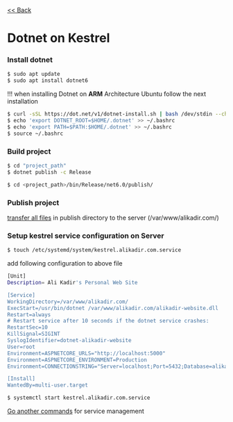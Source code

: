 [<< Back](README.md)

# Dotnet on Kestrel

### Install dotnet
```bash
$ sudo apt update
$ sudo apt install dotnet6
```
!!! when installing Dotnet on **ARM** Architecture Ubuntu follow the next installation

```bash
$ curl -sSL https://dot.net/v1/dotnet-install.sh | bash /dev/stdin --channel Current
$ echo 'export DOTNET_ROOT=$HOME/.dotnet' >> ~/.bashrc
$ echo 'export PATH=$PATH:$HOME/.dotnet' >> ~/.bashrc
$ source ~/.bashrc
```

### Build project
```bash
$ cd "project_path"
$ dotnet publish -c Release
```
```bash
$ cd <project_path>/bin/Release/net6.0/publish/
```

### Publish project
[transfer all files](file-transfer.md) in publish directory to the server (/var/www/alikadir.com/)

### Setup kestrel service configuration on Server

```bash
$ touch /etc/systemd/system/kestrel.alikadir.com.service
```

add following configuration to above file

```bash
[Unit]
Description= Ali Kadir's Personal Web Site

[Service]
WorkingDirectory=/var/www/alikadir.com/
ExecStart=/usr/bin/dotnet /var/www/alikadir.com/alikadir-website.dll
Restart=always
# Restart service after 10 seconds if the dotnet service crashes:
RestartSec=10
KillSignal=SIGINT
SyslogIdentifier=dotnet-alikadir-website
User=root
Environment=ASPNETCORE_URLS="http://localhost:5000"
Environment=ASPNETCORE_ENVIRONMENT=Production
Environment=CONNECTIONSTRING="Server=localhost;Port=5432;Database=alikadir-website;User Id=postgres;Password=12345"

[Install]
WantedBy=multi-user.target
```
```bash
$ systemctl start kestrel.alikadir.com.service
```
[Go another commands](service-management.md) for service management 


